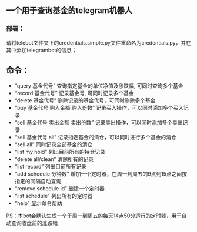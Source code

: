 ## 一个用于查询基金的telegram机器人

### 部署：

请将telebot文件夹下的credentials.simple.py文件重命名为credentials.py，并在其中添加telegrambot的信息；

## 命令：

- “query 基金代号” 查询指定基金的单位净值及涨跌幅, 可同时查询多个基金
- “record 基金代号” 记录基金号, 可同时记录多个基金
- “delete 基金代号” 删除记录的基金代号，可同时删除多个基金
- “buy 基金代号 购入金额 购入份数” 记录买入操作，可以同时添加多个买入记录
- “sell 基金代号 卖出金额 卖出份数” 记录卖出操作，可以同时添加多个卖出记录
- “sell 基金代号 all” 记录指定基金的清仓，可以同时进行多个基金的清仓
- “sell all” 同时记录全部基金的清仓
- “list my hold” 列出目前所有的持仓记录
- “delete all/clean” 清除所有的记录
- “list record” 列出目前所有记录
- “add schedule 分钟数” 增加一个定时器，在周一到周五的9点到15点之间按指定的间隔自动查询
- “remove schedule id” 删除一个定时器
- “list schedule” 列出所有的定时器
- “help” 显示命令帮助

PS：本bot会默认生成一个于周一到周五的每天14点50分运行的定时器，用于自动查询收盘前的涨跌幅


